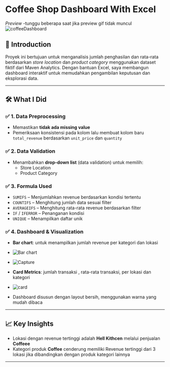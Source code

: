 # Coffee Shop Dashboard With Excel 
*Preview* 
-tunggu beberapa saat jika preview gif tidak muncul
![coffeeDashboard](https://github.com/user-attachments/assets/951c810f-5a77-4ff7-8ae8-bb0aab94897b)

## 📌 Introduction

Proyek ini bertujuan untuk menganalisis jumlah penghasilan dan rata-rata berdasarkan *store location* dan *product category* menggunakan dataset fiktif dari Maven Analytics. Dengan bantuan Excel, saya membangun dashboard interaktif untuk memudahkan pengambilan keputusan dan eksplorasi data.

---

## 🛠️ What I Did

### ✅ 1. Data Preprocessing
- Memastikan **tidak ada missing value**
- Pemeriksaan konsistensi pada kolom lalu membuat kolom baru `total_revenue` berdasarkan `unit_price` dan `quantity`

### ✅ 2. Data Validation
- Menambahkan **drop-down list** (data validation) untuk memilih:
  - Store Location
  - Product Category

### ✅ 3. Formula Used
- `SUMIFS` – Menjumlahkan revenue berdasarkan kondisi tertentu
- `COUNTIFS` – Menghitung jumlah data sesuai filter
- `AVERAGEIFS` – Menghitung rata-rata revenue berdasarkan filter
- `IF` / `IFERROR` – Penanganan kondisi 
- `UNIQUE` – Menampilkan daftar unik

### ✅ 4. Dashboard & Visualization
- **Bar chart**: untuk menampilkan jumlah revenue per kategori dan lokasi
- ![Bar chart](https://github.com/user-attachments/assets/ac5aa055-eef0-4837-bb12-bd84ac9c57f6)
- ![Capture](https://github.com/user-attachments/assets/71ddc426-70b1-4fc9-b2c7-0501f1da7273)

- **Card Metrics**: jumlah transaksi , rata-rata transaksi, per lokasi dan kategori
- ![card](https://github.com/user-attachments/assets/5e9f4fbf-9225-45de-bc47-57fbe0367745)
- Dashboard disusun dengan layout bersih, menggunakan warna yang mudah dibaca

---

## 📈 Key Insights

- Lokasi dengan revenue tertinggi adalah **Hell Kithcen** melalui penjualan **Coffeee**
- Kategori produk **Coffee** cenderung memiliki Revenue tertinggi dari 3 lokasi jika dibandingkan dengan produk kategori lainnya

---


